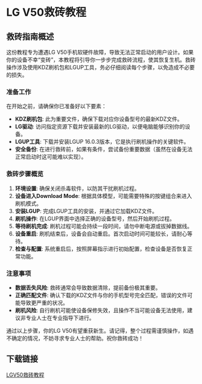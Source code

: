 # LG V50救砖教程

## 救砖指南概述

这份教程专为遭遇LG V50手机软硬件故障，导致无法正常启动的用户设计。如果你的设备不幸“变砖”，本教程将引导你一步步完成救砖流程，使其恢复生机。救砖操作涉及使用KDZ刷机包和LGUP工具，务必仔细阅读每个步骤，以免造成不必要的损失。

### 准备工作

在开始之前，请确保你已准备好以下要素：
- **KDZ刷机包**: 此为重要文件，确保下载对应你设备型号的最新KDZ文件。
- **LG驱动**: 访问指定资源下载并安装最新的LG驱动，以便电脑能够识别你的设备。
- **LGUP工具**: 下载并安装LGUP 16.0.3版本，它是执行刷机操作的关键软件。
- **安全备份**: 在进行救砖前，如果有条件，尝试备份重要数据（虽然在设备无法正常启动时这可能难以实现）。

### 救砖步骤概览

1. **环境设置**: 确保关闭杀毒软件，以防其干扰刷机过程。
2. **设备进入Download Mode**: 根据具体模型，可能需要特殊的按键组合来进入刷机模式。
3. **安装LGUP**: 完成LGUP工具的安装，并通过它加载KDZ文件。
4. **刷机操作**: 在LGUP界面中选择正确的设备型号，然后开始刷机过程。
5. **等待刷机完成**: 刷机过程可能会持续一段时间，请勿中断电源或拔掉数据线。
6. **设备重启**: 刷机结束后，设备会自动重启。首次启动时间可能较长，请耐心等待。
7. **检查与配置**: 系统重启后，按照屏幕指示进行初始配置，检查设备是否恢复正常功能。

### 注意事项

- **数据丢失风险**: 救砖通常会导致数据清除，提前备份极其重要。
- **正确匹配文件**: 确认下载的KDZ文件与你的手机型号完全匹配，错误的文件可能导致更严重的状况。
- **刷机风险**: 自行刷机可能使设备保修失效，且操作不当可能设备无法使用，建议非专业人士在专业指导下进行。

通过以上步骤，你的LG V50有望重获新生。请记得，整个过程需谨慎操作，如遇不确定的情况，不妨寻求专业人士的帮助。祝你救砖成功！

## 下载链接

[LGV50救砖教程](https://pan.quark.cn/s/20f2be5dd253)
